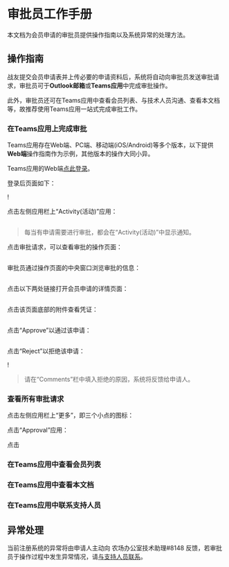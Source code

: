 # 审批员工作手册

本文档为会员申请的审批员提供操作指南以及系统异常的处理方法。

## 操作指南

战友提交会员申请表并上传必要的申请资料后，系统将自动向审批员发送审批请求，审批员可于**Outlook邮箱**或**Teams应用**中完成审批操作。

此外，审批员还可在Teams应用中查看会员列表、与技术人员沟通、查看本文档等，故推荐使用Teams应用一站式完成审批工作。

### 在Teams应用上完成审批

Teams应用存在Web端、PC端、移动端(iOS/Android)等多个版本，以下提供**Web端**操作指南作为示例，其他版本的操作大同小异。

Teams应用的Web端[点此登录](https://teams.microsoft.com/)。

登录后页面如下：

!

点击左侧应用栏上“Activity(活动)”应用：

![]()

> 每当有申请需要进行审批，都会在“Activity(活动)”中显示通知。

点击审批请求，可以查看审批的操作页面：

![]()

审批员通过操作页面的中央窗口浏览审批的信息：

![]()

点击以下两处链接打开会员申请的详情页面：

![]()

点击该页面底部的附件查看凭证：

![]()

点击“Approve”以通过该申请：

![]()

点击“Reject”以拒绝该申请：

!

> 请在“Comments”栏中填入拒绝的原因，系统将反馈给申请人。

### 查看所有审批请求

点击左侧应用栏上“更多”，即三个小点的图标：

点击“Approval”应用：

点击

### 在Teams应用中查看会员列表

### 在Teams应用中查看本文档

### 在Teams应用中联系支持人员

## 异常处理

当前注册系统的异常将由申请人主动向 农场办公室技术助理#8148 反馈，若审批员于操作过程中发生异常情况，请[与支持人员联系]()。
